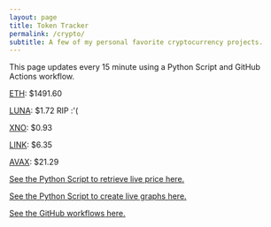 ```yaml
---
layout: page
title: Token Tracker
permalink: /crypto/
subtitle: A few of my personal favorite cryptocurrency projects.
---
```


 This page updates every 15 minute using a Python Script and GitHub Actions workflow.


<!--BEGINCRYPTOINPUT-->
[ETH](https://smfxfc.github.io/crypto/eth.html): $1491.60

[LUNA](https://smfxfc.github.io/crypto/luna.html): $1.72 RIP :'(

[XNO](https://smfxfc.github.io/crypto/xno.html): $0.93

[LINK](https://smfxfc.github.io/crypto/link.html): $6.35

[AVAX](https://smfxfc.github.io/crypto/avax.html): $21.29

<!--ENDCRYPTOINPUT-->
 
 
[See the Python Script to retrieve live price here.](https://github.com/smfxfc/smfxfc.github.io/blob/master/src/get_cryptos.py)

[See the Python Script to create live graphs here.](https://github.com/smfxfc/smfxfc.github.io/blob/master/src/graph_crypto.py)

[See the GitHub workflows here.](https://github.com/smfxfc/smfxfc.github.io/blob/master/.github/workflows/)
